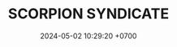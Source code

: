 ---
layout: liga-indigo-team
permalink: /liga-indigo/:title.html
categories: LI SSI team CXF
liga: LIGA INDIGO
maincover: /assets/logos/SSI.png
puntosLJMAYO24:
date: 2024-05-02 10:29:20 +0700
title: SCORPION SYNDICATE 
tag: johto042024
color: black
puntosLJ202404: 12
grupo: sur
background: '#F16C38'
cover: /assets/ver.png
team: SCORPION SYNDICATE
ID: SSI
status: <i class="fa-solid fa-check"></i>
puntos: 15
pj: 9

team1: SSI1
team2: SSI2
team3: SSI3
team4: SSI4
team5: SSI5
team6: SSI6
team7: SSI7
team8: SSI8
team9: SSI9
---